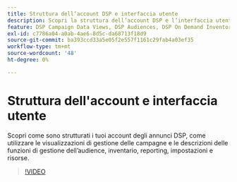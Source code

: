 ```yaml
---
title: Struttura dell’account DSP e interfaccia utente
description: Scopri la struttura dell’account DSP e l’interfaccia utente di.
feature: DSP Campaign Data Views, DSP Audiences, DSP On Demand Inventory, DSP Private Inventory, DSP Deal IDs, DSP Custom Reports
exl-id: c7786a04-a0ab-4ae6-8d5c-da68713f18d9
source-git-commit: ba393ccd33a5e05f2e557f1161c29fab4a03ef35
workflow-type: tm+mt
source-wordcount: '48'
ht-degree: 0%

---
```


# Struttura dell&#39;account e interfaccia utente

Scopri come sono strutturati i tuoi account degli annunci DSP, come utilizzare le visualizzazioni di gestione delle campagne e le descrizioni delle funzioni di gestione dell’audience, inventario, reporting, impostazioni e risorse.

>[!VIDEO](https://video.tv.adobe.com/v/3412416?captions=ita)
